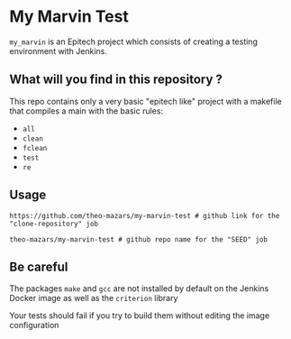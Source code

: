 # My Marvin Test

`my_marvin` is an Epitech project which consists of creating a testing environment with Jenkins.

## What will you find in this repository ?

This repo contains only a very basic "epitech like" project with a makefile that compiles a main with the basic rules:
- `all`
- `clean`
- `fclean`
- `test`
- `re`

## Usage

```
https://github.com/theo-mazars/my-marvin-test # github link for the "clone-repository" job
```

```
theo-mazars/my-marvin-test # github repo name for the "SEED" job
```

## Be careful

The packages `make` and `gcc` are not installed by default on the Jenkins Docker image as well as the `criterion` library

Your tests should fail if you try to build them without editing the image configuration
